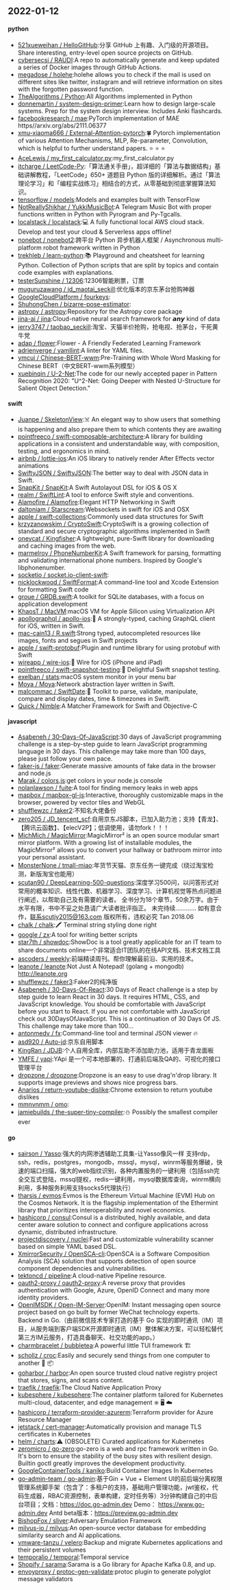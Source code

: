 ## 2022-01-12

#### python
* [521xueweihan / HelloGitHub](https://github.com/521xueweihan/HelloGitHub):分享 GitHub 上有趣、入门级的开源项目。Share interesting, entry-level open source projects on GitHub.
* [cybersecsi / RAUDI](https://github.com/cybersecsi/RAUDI):A repo to automatically generate and keep updated a series of Docker images through GitHub Actions.
* [megadose / holehe](https://github.com/megadose/holehe):holehe allows you to check if the mail is used on different sites like twitter, instagram and will retrieve information on sites with the forgotten password function.
* [TheAlgorithms / Python](https://github.com/TheAlgorithms/Python):All Algorithms implemented in Python
* [donnemartin / system-design-primer](https://github.com/donnemartin/system-design-primer):Learn how to design large-scale systems. Prep for the system design interview. Includes Anki flashcards.
* [facebookresearch / mae](https://github.com/facebookresearch/mae):PyTorch implementation of MAE https//arxiv.org/abs/2111.06377
* [xmu-xiaoma666 / External-Attention-pytorch](https://github.com/xmu-xiaoma666/External-Attention-pytorch):🍀
Pytorch implementation of various Attention Mechanisms, MLP, Re-parameter, Convolution, which is helpful to further understand papers.
⭐
⭐
⭐
* [AceLewis / my_first_calculator.py](https://github.com/AceLewis/my_first_calculator.py):my_first_calculator.py
* [itcharge / LeetCode-Py](https://github.com/itcharge/LeetCode-Py):「算法通关手册」，超详细的「算法与数据结构」基础讲解教程，「LeetCode」650+ 道题目 Python 版的详细解析。通过「算法理论学习」和「编程实战练习」相结合的方式，从零基础到彻底掌握算法知识。
* [tensorflow / models](https://github.com/tensorflow/models):Models and examples built with TensorFlow
* [NotReallyShikhar / YukkiMusicBot](https://github.com/NotReallyShikhar/YukkiMusicBot):A Telegram Music Bot with proper functions written in Python with Pyrogram and Py-Tgcalls.
* [localstack / localstack](https://github.com/localstack/localstack):💻
A fully functional local AWS cloud stack. Develop and test your cloud & Serverless apps offline!
* [nonebot / nonebot2](https://github.com/nonebot/nonebot2):跨平台 Python 异步机器人框架 / Asynchronous multi-platform robot framework written in Python
* [trekhleb / learn-python](https://github.com/trekhleb/learn-python):📚
Playground and cheatsheet for learning Python. Collection of Python scripts that are split by topics and contain code examples with explanations.
* [testerSunshine / 12306](https://github.com/testerSunshine/12306):12306智能刷票，订票
* [muguruzawang / jd_maotai_seckill](https://github.com/muguruzawang/jd_maotai_seckill):优化版本的京东茅台抢购神器
* [GoogleCloudPlatform / fourkeys](https://github.com/GoogleCloudPlatform/fourkeys):
* [ShuhongChen / bizarre-pose-estimator](https://github.com/ShuhongChen/bizarre-pose-estimator):
* [astropy / astropy](https://github.com/astropy/astropy):Repository for the Astropy core package
* [jina-ai / jina](https://github.com/jina-ai/jina):Cloud-native neural search framework for 𝙖𝙣𝙮 kind of data
* [jerry3747 / taobao_seckill](https://github.com/jerry3747/taobao_seckill):淘宝、天猫半价抢购，抢电视、抢茅台，干死黄牛党
* [adap / flower](https://github.com/adap/flower):Flower - A Friendly Federated Learning Framework
* [adrienverge / yamllint](https://github.com/adrienverge/yamllint):A linter for YAML files.
* [ymcui / Chinese-BERT-wwm](https://github.com/ymcui/Chinese-BERT-wwm):Pre-Training with Whole Word Masking for Chinese BERT（中文BERT-wwm系列模型）
* [xuebinqin / U-2-Net](https://github.com/xuebinqin/U-2-Net):The code for our newly accepted paper in Pattern Recognition 2020: "U^2-Net: Going Deeper with Nested U-Structure for Salient Object Detection."

#### swift
* [Juanpe / SkeletonView](https://github.com/Juanpe/SkeletonView):☠️
An elegant way to show users that something is happening and also prepare them to which contents they are awaiting
* [pointfreeco / swift-composable-architecture](https://github.com/pointfreeco/swift-composable-architecture):A library for building applications in a consistent and understandable way, with composition, testing, and ergonomics in mind.
* [airbnb / lottie-ios](https://github.com/airbnb/lottie-ios):An iOS library to natively render After Effects vector animations
* [SwiftyJSON / SwiftyJSON](https://github.com/SwiftyJSON/SwiftyJSON):The better way to deal with JSON data in Swift.
* [SnapKit / SnapKit](https://github.com/SnapKit/SnapKit):A Swift Autolayout DSL for iOS & OS X
* [realm / SwiftLint](https://github.com/realm/SwiftLint):A tool to enforce Swift style and conventions.
* [Alamofire / Alamofire](https://github.com/Alamofire/Alamofire):Elegant HTTP Networking in Swift
* [daltoniam / Starscream](https://github.com/daltoniam/Starscream):Websockets in swift for iOS and OSX
* [apple / swift-collections](https://github.com/apple/swift-collections):Commonly used data structures for Swift
* [krzyzanowskim / CryptoSwift](https://github.com/krzyzanowskim/CryptoSwift):CryptoSwift is a growing collection of standard and secure cryptographic algorithms implemented in Swift
* [onevcat / Kingfisher](https://github.com/onevcat/Kingfisher):A lightweight, pure-Swift library for downloading and caching images from the web.
* [marmelroy / PhoneNumberKit](https://github.com/marmelroy/PhoneNumberKit):A Swift framework for parsing, formatting and validating international phone numbers. Inspired by Google's libphonenumber.
* [socketio / socket.io-client-swift](https://github.com/socketio/socket.io-client-swift):
* [nicklockwood / SwiftFormat](https://github.com/nicklockwood/SwiftFormat):A command-line tool and Xcode Extension for formatting Swift code
* [groue / GRDB.swift](https://github.com/groue/GRDB.swift):A toolkit for SQLite databases, with a focus on application development
* [KhaosT / MacVM](https://github.com/KhaosT/MacVM):macOS VM for Apple Silicon using Virtualization API
* [apollographql / apollo-ios](https://github.com/apollographql/apollo-ios):📱
A strongly-typed, caching GraphQL client for iOS, written in Swift.
* [mac-cain13 / R.swift](https://github.com/mac-cain13/R.swift):Strong typed, autocompleted resources like images, fonts and segues in Swift projects
* [apple / swift-protobuf](https://github.com/apple/swift-protobuf):Plugin and runtime library for using protobuf with Swift
* [wireapp / wire-ios](https://github.com/wireapp/wire-ios):📱
Wire for iOS (iPhone and iPad)
* [pointfreeco / swift-snapshot-testing](https://github.com/pointfreeco/swift-snapshot-testing):📸
Delightful Swift snapshot testing.
* [exelban / stats](https://github.com/exelban/stats):macOS system monitor in your menu bar
* [Moya / Moya](https://github.com/Moya/Moya):Network abstraction layer written in Swift.
* [malcommac / SwiftDate](https://github.com/malcommac/SwiftDate):🐔
Toolkit to parse, validate, manipulate, compare and display dates, time & timezones in Swift.
* [Quick / Nimble](https://github.com/Quick/Nimble):A Matcher Framework for Swift and Objective-C

#### javascript
* [Asabeneh / 30-Days-Of-JavaScript](https://github.com/Asabeneh/30-Days-Of-JavaScript):30 days of JavaScript programming challenge is a step-by-step guide to learn JavaScript programming language in 30 days. This challenge may take more than 100 days, please just follow your own pace.
* [faker-js / faker](https://github.com/faker-js/faker):Generate massive amounts of fake data in the browser and node.js
* [Marak / colors.js](https://github.com/Marak/colors.js):get colors in your node.js console
* [nolanlawson / fuite](https://github.com/nolanlawson/fuite):A tool for finding memory leaks in web apps
* [mapbox / mapbox-gl-js](https://github.com/mapbox/mapbox-gl-js):Interactive, thoroughly customizable maps in the browser, powered by vector tiles and WebGL
* [shufflewzc / faker2](https://github.com/shufflewzc/faker2):不知名大佬备份
* [zero205 / JD_tencent_scf](https://github.com/zero205/JD_tencent_scf):自用京东JS脚本，已加入助力池；支持【青龙】、【腾讯云函数】、【elecV2P】；低调使用，请勿fork！！！
* [MichMich / MagicMirror](https://github.com/MichMich/MagicMirror):MagicMirror² is an open source modular smart mirror platform. With a growing list of installable modules, the MagicMirror² allows you to convert your hallway or bathroom mirror into your personal assistant.
* [MonsterNone / tmall-miao](https://github.com/MonsterNone/tmall-miao):年货节天猫、京东任务一键完成（绕过淘宝检测，新版淘宝也能用）
* [scutan90 / DeepLearning-500-questions](https://github.com/scutan90/DeepLearning-500-questions):深度学习500问，以问答形式对常用的概率知识、线性代数、机器学习、深度学习、计算机视觉等热点问题进行阐述，以帮助自己及有需要的读者。 全书分为18个章节，50余万字。由于水平有限，书中不妥之处恳请广大读者批评指正。 未完待续............ 如有意合作，联系scutjy2015@163.com 版权所有，违权必究 Tan 2018.06
* [chalk / chalk](https://github.com/chalk/chalk):🖍
Terminal string styling done right
* [google / zx](https://github.com/google/zx):A tool for writing better scripts
* [star7th / showdoc](https://github.com/star7th/showdoc):ShowDoc is a tool greatly applicable for an IT team to share documents online一个非常适合IT团队的在线API文档、技术文档工具
* [ascoders / weekly](https://github.com/ascoders/weekly):前端精读周刊。帮你理解最前沿、实用的技术。
* [leanote / leanote](https://github.com/leanote/leanote):Not Just A Notepad! (golang + mongodb) http://leanote.org
* [shufflewzc / faker3](https://github.com/shufflewzc/faker3):Faker2的纯净版
* [Asabeneh / 30-Days-Of-React](https://github.com/Asabeneh/30-Days-Of-React):30 Days of React challenge is a step by step guide to learn React in 30 days. It requires HTML, CSS, and JavaScript knowledge. You should be comfortable with JavaScript before you start to React. If you are not comfortable with JavaScript check out 30DaysOfJavaScript. This is a continuation of 30 Days Of JS. This challenge may take more than 100…
* [antonmedv / fx](https://github.com/antonmedv/fx):Command-line tool and terminal JSON viewer
🔥
* [asd920 / Auto-jd](https://github.com/asd920/Auto-jd):京东自用脚本
* [KingRan / JDJB](https://github.com/KingRan/JDJB):个人自用全库，内部互助不添加助力池，适用于青龙面板
* [YMFE / yapi](https://github.com/YMFE/yapi):YApi 是一个可本地部署的、打通前后端及QA的、可视化的接口管理平台
* [dropzone / dropzone](https://github.com/dropzone/dropzone):Dropzone is an easy to use drag'n'drop library. It supports image previews and shows nice progress bars.
* [Anarios / return-youtube-dislike](https://github.com/Anarios/return-youtube-dislike):Chrome extension to return youtube dislikes
* [mmnvnmm / omo](https://github.com/mmnvnmm/omo):
* [jamiebuilds / the-super-tiny-compiler](https://github.com/jamiebuilds/the-super-tiny-compiler):⛄
Possibly the smallest compiler ever

#### go
* [sairson / Yasso](https://github.com/sairson/Yasso):强大的内网渗透辅助工具集-让Yasso像风一样 支持rdp，ssh，redis，postgres，mongodb，mssql，mysql，winrm等服务爆破，快速的端口扫描，强大的web指纹识别，各种内置服务的一键利用（包括ssh完全交互式登陆，mssql提权，redis一键利用，mysql数据库查询，winrm横向利用，多种服务利用支持socks5代理执行）
* [tharsis / evmos](https://github.com/tharsis/evmos):Evmos is the Ethereum Virtual Machine (EVM) Hub on the Cosmos Network. It is the flagship implementation of the Ethermint library that prioritizes interoperability and novel economics.
* [hashicorp / consul](https://github.com/hashicorp/consul):Consul is a distributed, highly available, and data center aware solution to connect and configure applications across dynamic, distributed infrastructure.
* [projectdiscovery / nuclei](https://github.com/projectdiscovery/nuclei):Fast and customizable vulnerability scanner based on simple YAML based DSL.
* [XmirrorSecurity / OpenSCA-cli](https://github.com/XmirrorSecurity/OpenSCA-cli):OpenSCA is a Software Composition Analysis (SCA) solution that supports detection of open source component dependencies and vulnerabilities.
* [tektoncd / pipeline](https://github.com/tektoncd/pipeline):A cloud-native Pipeline resource.
* [oauth2-proxy / oauth2-proxy](https://github.com/oauth2-proxy/oauth2-proxy):A reverse proxy that provides authentication with Google, Azure, OpenID Connect and many more identity providers.
* [OpenIMSDK / Open-IM-Server](https://github.com/OpenIMSDK/Open-IM-Server):OpenIM: Instant messaging open source project based on go built by former WeChat technology experts. Backend in Go.（由前微信技术专家打造的基于 Go 实现的即时通讯（IM）项目，从服务端到客户端SDK开源即时通讯（IM）整体解决方案，可以轻松替代第三方IM云服务，打造具备聊天、社交功能的app。）
* [charmbracelet / bubbletea](https://github.com/charmbracelet/bubbletea):A powerful little TUI framework
🏗
* [schollz / croc](https://github.com/schollz/croc):Easily and securely send things from one computer to another
🐊
📦
* [goharbor / harbor](https://github.com/goharbor/harbor):An open source trusted cloud native registry project that stores, signs, and scans content.
* [traefik / traefik](https://github.com/traefik/traefik):The Cloud Native Application Proxy
* [kubesphere / kubesphere](https://github.com/kubesphere/kubesphere):The container platform tailored for Kubernetes multi-cloud, datacenter, and edge management ⎈
🖥
☁️
* [hashicorp / terraform-provider-azurerm](https://github.com/hashicorp/terraform-provider-azurerm):Terraform provider for Azure Resource Manager
* [jetstack / cert-manager](https://github.com/jetstack/cert-manager):Automatically provision and manage TLS certificates in Kubernetes
* [helm / charts](https://github.com/helm/charts):⚠️
(OBSOLETE) Curated applications for Kubernetes
* [zeromicro / go-zero](https://github.com/zeromicro/go-zero):go-zero is a web and rpc framework written in Go. It's born to ensure the stability of the busy sites with resilient design. Builtin goctl greatly improves the development productivity.
* [GoogleContainerTools / kaniko](https://github.com/GoogleContainerTools/kaniko):Build Container Images In Kubernetes
* [go-admin-team / go-admin](https://github.com/go-admin-team/go-admin):基于Gin + Vue + Element UI的前后端分离权限管理系统脚手架（包含了：多租户的支持，基础用户管理功能，jwt鉴权，代码生成器，RBAC资源控制，表单构建，定时任务等）3分钟构建自己的中后台项目；文档：https://doc.go-admin.dev Demo： https://www.go-admin.dev Antd beta版本：https://preview.go-admin.dev
* [BishopFox / sliver](https://github.com/BishopFox/sliver):Adversary Emulation Framework
* [milvus-io / milvus](https://github.com/milvus-io/milvus):An open-source vector database for embedding similarity search and AI applications.
* [vmware-tanzu / velero](https://github.com/vmware-tanzu/velero):Backup and migrate Kubernetes applications and their persistent volumes
* [temporalio / temporal](https://github.com/temporalio/temporal):Temporal service
* [Shopify / sarama](https://github.com/Shopify/sarama):Sarama is a Go library for Apache Kafka 0.8, and up.
* [envoyproxy / protoc-gen-validate](https://github.com/envoyproxy/protoc-gen-validate):protoc plugin to generate polyglot message validators
